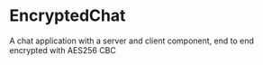 # EncryptedChat
A chat application with a server and client component, end to end encrypted with AES256 CBC
